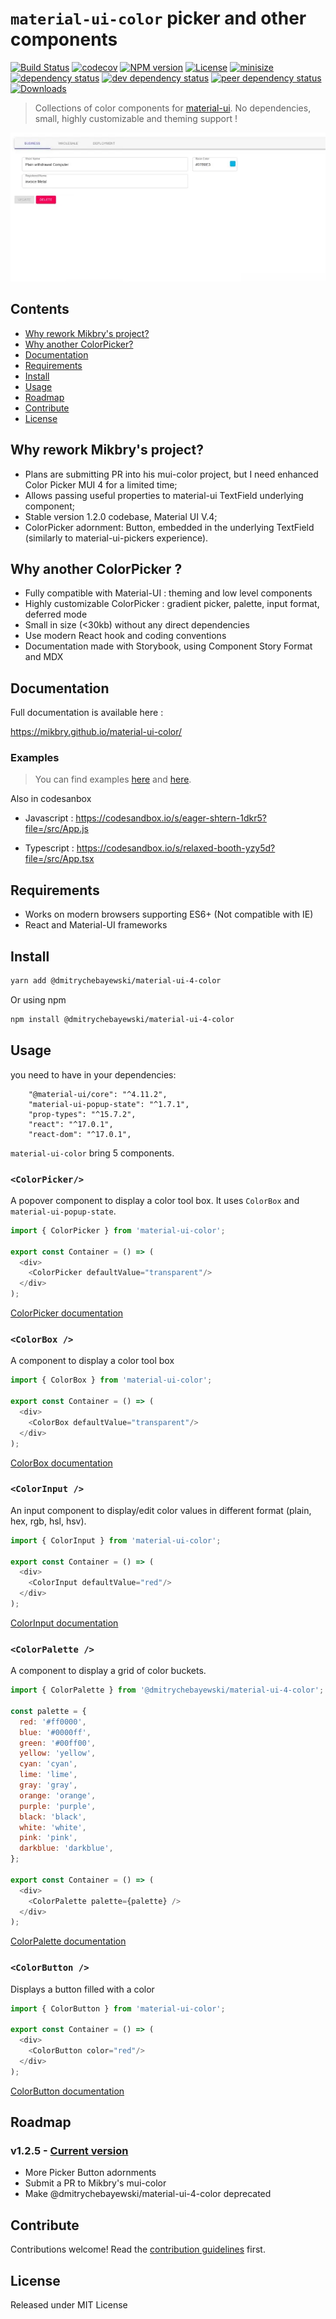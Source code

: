 # `material-ui-color` picker and other components

[![Build Status][action-image]][action-url]
[![codecov][codecov-image]][codecov-url]
[![NPM version][npm-image]][npm-url]
[![License][license-image]][license-url]
[![minisize][min-image]][min-url]
[![dependency status][deps-svg]][deps-url]
[![dev dependency status][dev-deps-svg]][dev-deps-url]
[![peer dependency status][peer-deps-svg]][peer-deps-url]
[![Downloads][downloads-image]][downloads-url]

[action-image]: https://github.com/mikbry/material-ui-color/workflows/Build%20and%20Deploy/badge.svg
[action-url]: https://mikbry.github.io/material-ui-color/
[codecov-image]: https://codecov.io/gh/mikbry/material-ui-color/branch/master/graph/badge.svg?token=K4P0vnM5fh
[codecov-url]: https://codecov.io/gh/mikbry/material-ui-color
[npm-image]: https://img.shields.io/npm/v/material-ui-color.svg
[npm-url]: https://www.npmjs.com/package/@dmitrychebayewski/material-ui-4-color
[license-image]: https://img.shields.io/github/license/mikbry/material-ui-color
[License-url]:https://github.com/mikbry/material-ui-color/blob/master/LICENSE
[min-image]:https://badgen.net/bundlephobia/min/material-ui-color
[min-url]:https://bundlephobia.com/result?p=@dmitrychebayewski/material-ui-4-color
[deps-svg]: https://david-dm.org/mikbry/material-ui-color.svg
[deps-url]: https://david-dm.org/mikbry/material-ui-color
[dev-deps-svg]: https://david-dm.org/mikbry/material-ui-color/dev-status.svg
[dev-deps-url]: https://david-dm.org/mikbry/material-ui-color#info=devDependencies
[peer-deps-svg]: https://david-dm.org/mikbry/material-ui-color/peer-status.svg
[peer-deps-url]: https://david-dm.org/mikbry/material-ui-color#info=peerDependencies
[downloads-image]: http://img.shields.io/npm/dm/material-ui-color.svg
[downloads-url]: http://npm-stat.com/charts.html?package=@dmitrychebayewski/material-ui-4-color

> Collections of color components for [material-ui](https://github.com/mui-org/material-ui). No dependencies, small, highly customizable and theming support !

![Video of ColorPicker](./images/muicc-v0-3.webp)

## Contents
- [Why rework Mikbry's project?](#Why-rework-Mikbry's-project?)
- [Why another ColorPicker?](#Why-another-ColorPicker-?)
- [Documentation](#documentation)
- [Requirements](#requirements)
- [Install](#install)
- [Usage](#usage)
- [Roadmap](#roadmap)
- [Contribute](#contribute)
- [License](#license)

## Why rework Mikbry's project?
- Plans are submitting PR into his mui-color project, but I need enhanced Color Picker MUI 4 for a limited time;
- Allows passing useful properties to material-ui TextField underlying component;
- Stable version 1.2.0 codebase, Material UI V.4;
- ColorPicker adornment: Button, embedded in the underlying TextField (similarly to material-ui-pickers experience). 

## Why another ColorPicker ?

- Fully compatible with Material-UI : theming and low level components
- Highly customizable ColorPicker : gradient picker, palette, input format, deferred mode
-  Small in size (<30kb) without any direct dependencies
- Use modern React hook and coding conventions
- Documentation made with Storybook, using Component Story Format and MDX

## Documentation

Full documentation is available here :

https://mikbry.github.io/material-ui-color/

### Examples 

> You can find examples [here](EXAMPLES.md) and [here](/examples).

Also in codesanbox

- Javascript : https://codesandbox.io/s/eager-shtern-1dkr5?file=/src/App.js

- Typescript : https://codesandbox.io/s/relaxed-booth-yzy5d?file=/src/App.tsx


## Requirements
- Works on modern browsers supporting ES6+ (Not compatible with IE)
- React and Material-UI frameworks

## Install

```bash
yarn add @dmitrychebayewski/material-ui-4-color
```

Or using npm
```bash
npm install @dmitrychebayewski/material-ui-4-color
```

## Usage

you need to have in your dependencies:

```
    "@material-ui/core": "^4.11.2",
    "material-ui-popup-state": "^1.7.1",
    "prop-types": "^15.7.2",
    "react": "^17.0.1",
    "react-dom": "^17.0.1",
```

`material-ui-color` bring 5 components.

### `<ColorPicker/>`

A popover component to display a color tool box. It uses `ColorBox` and `material-ui-popup-state`.

```javascript
import { ColorPicker } from 'material-ui-color';

export const Container = () => (
  <div>
    <ColorPicker defaultValue="transparent"/>
  </div>
);
```

[ColorPicker documentation](https://mikbry.github.io/material-ui-color/?path=/story/components-colorpicker--basic)

### `<ColorBox />`

A component to display a color tool box
```javascript
import { ColorBox } from 'material-ui-color';

export const Container = () => (
  <div>
    <ColorBox defaultValue="transparent"/>
  </div>
);
```

[ColorBox documentation](https://mikbry.github.io/material-ui-color/?path=/story/components-colorbox--basic)

### `<ColorInput />`

An input component to display/edit color values in different format (plain, hex, rgb, hsl, hsv).

```javascript
import { ColorInput } from 'material-ui-color';

export const Container = () => (
  <div>
    <ColorInput defaultValue="red"/>
  </div>
);
```

[ColorInput documentation](https://mikbry.github.io/material-ui-color/?path=/story/components-colorinput--basic)

### `<ColorPalette />`

A component to display a grid of color buckets.

```javascript
import { ColorPalette } from '@dmitrychebayewski/material-ui-4-color';

const palette = {
  red: '#ff0000',
  blue: '#0000ff',
  green: '#00ff00',
  yellow: 'yellow',
  cyan: 'cyan',
  lime: 'lime',
  gray: 'gray',
  orange: 'orange',
  purple: 'purple',
  black: 'black',
  white: 'white',
  pink: 'pink',
  darkblue: 'darkblue',
};

export const Container = () => (
  <div>
    <ColorPalette palette={palette} />
  </div>
);
```

[ColorPalette documentation](https://mikbry.github.io/material-ui-color/?path=/story/components-colorpalette--basic)

### `<ColorButton />`

Displays a button filled with a color

```javascript
import { ColorButton } from 'material-ui-color';

export const Container = () => (
  <div>
    <ColorButton color="red"/>
  </div>
);
```

[ColorButton documentation](https://mikbry.github.io/material-ui-color/?path=/story/components-colorbutton--basic)

## Roadmap

### v1.2.5 - [Current version](https://github.com/dmitrychebayewski/material-ui-color/tree/props_to_text_field)
- More Picker Button adornments
- Submit a PR to Mikbry's mui-color 
- Make @dmitrychebayewski/material-ui-4-color deprecated 

## Contribute

Contributions welcome! Read the [contribution guidelines](CONTRIBUTING.md) first.


## License

Released under MIT License
